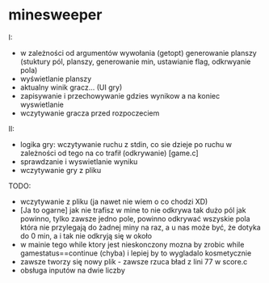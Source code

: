 # minesweeper



I: 
- w zależności od argumentów wywołania (getopt) generowanie planszy (stuktury pól, planszy, generowanie min, ustawianie flag, odkrwyanie pola)
- wyświetlanie planszy
- aktualny winik gracz... (UI gry)
- zapisywanie i przechowywanie gdzies wynikow a na koniec wyswietlanie
- wczytywanie gracza przed rozpoczeciem

II:
- logika gry: wczytywanie ruchu z stdin, co sie dzieje po ruchu w zależności od tego na co trafił (odkrywanie) [game.c]
- sprawdzanie i wyswietlanie wyniku 
- wczytywanie gry z pliku



TODO:
- wczytywanie z pliku (ja nawet nie wiem o co chodzi XD)
- [Ja to ogarne] jak nie trafisz w mine to nie odkrywa tak dużo pól jak powinno, tylko zawsze jedno pole, powinno odkrywać wszyskie pola która nie przylegają do żadnej miny na raz, a u nas może być, że dotyka do 0 min, a i tak nie odkryją się w około
- w mainie tego while ktory jest nieskonczony mozna by zrobic while gamestatus==continue (chyba) i lepiej by to wygladalo kosmetycznie
- zawsze tworzy się nowy plik - zawsze rzuca bład z lini 77 w score.c
- obsługa inputów na dwie liczby